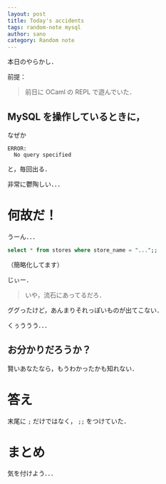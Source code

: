 ```yaml
---
layout: post
title: Today's accidents
tags: random-note mysql
author: sano
category: Random note
---
```


本日のやらかし．

前提：

> 前日に OCaml の REPL で遊んでいた．

## MySQL を操作しているときに，

なぜか

```
ERROR:
  No query specified
```

と，毎回出る．

非常に鬱陶しい．．．

# 何故だ！

うーん．．．

```sql
select * from stores where store_name = "...";;
```

（簡略化してます）

じぃー．

> いや，流石にあってるだろ．

ググったけど，あんまりそれっぽいものが出てこない．

くぅううう．．．

## お分かりだろうか？

賢いあなたなら，もうわかったかも知れない．

# 答え

末尾に `;` だけではなく，
`;;` をつけていた．

# まとめ

気を付けよう．．．
